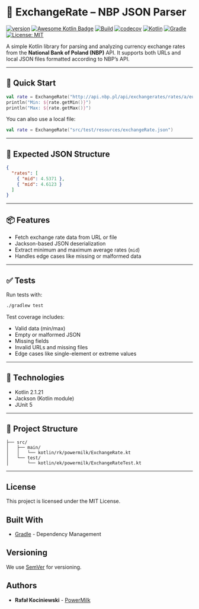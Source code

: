 # 💱 ExchangeRate – NBP JSON Parser
[![version](https://img.shields.io/badge/version-1.0.6-yellow.svg)](https://semver.org)
[![Awesome Kotlin Badge](https://kotlin.link/awesome-kotlin.svg)](https://github.com/KotlinBy/awesome-kotlin)
[![Build](https://github.com/rkociniewski/exchange-rate/actions/workflows/main.yml/badge.svg)](https://github.com/rkociniewski/exchange-rate/actions/workflows/main.yml)
[![codecov](https://codecov.io/gh/rkociniewski/exchange-rate/branch/main/graph/badge.svg)](https://codecov.io/gh/rkociniewski/exchange-rate)
[![Kotlin](https://img.shields.io/badge/Kotlin-2.1.21-blueviolet?logo=kotlin)](https://kotlinlang.org/)
[![Gradle](https://img.shields.io/badge/Gradle-8.14.1-blue?logo=gradle)](https://gradle.org/)
[![License: MIT](https://img.shields.io/badge/License-MIT-greem.svg)](https://opensource.org/licenses/MIT)

A simple Kotlin library for parsing and analyzing currency exchange rates from the **National Bank of Poland (NBP)** API. It supports both URLs and local JSON files formatted according to NBP’s API.

---

## 🚀 Quick Start

```kotlin
val rate = ExchangeRate("http://api.nbp.pl/api/exchangerates/rates/a/eur/last/10/?format=json")
println("Min: ${rate.getMin()}")
println("Max: ${rate.getMax()}")
````

You can also use a local file:

```kotlin
val rate = ExchangeRate("src/test/resources/exchangeRate.json")
```

---

## 📄 Expected JSON Structure

```json
{
  "rates": [
    { "mid": 4.5371 },
    { "mid": 4.6123 }
  ]
}
```

---

## 📦 Features

* Fetch exchange rate data from URL or file
* Jackson-based JSON deserialization
* Extract minimum and maximum average rates (`mid`)
* Handles edge cases like missing or malformed data

---

## ✅ Tests

Run tests with:

```bash
./gradlew test
```

Test coverage includes:

* Valid data (min/max)
* Empty or malformed JSON
* Missing fields
* Invalid URLs and missing files
* Edge cases like single-element or extreme values

---

## 🔧 Technologies

* Kotlin 2.1.21
* Jackson (Kotlin module)
* JUnit 5

---

## 📁 Project Structure

```
├── src/
│   ├── main/
│   │   └── kotlin/rk/powermilk/ExchangeRate.kt
│   └── test/
│       └── kotlin/ek/powermilk/ExchangeRateTest.kt
```

---

## License

This project is licensed under the MIT License.

## Built With

* [Gradle](https://gradle.org/) - Dependency Management

## Versioning

We use [SemVer](http://semver.org/) for versioning.

## Authors

* **Rafał Kociniewski** - [PowerMilk](https://github.com/rkociniewski)

